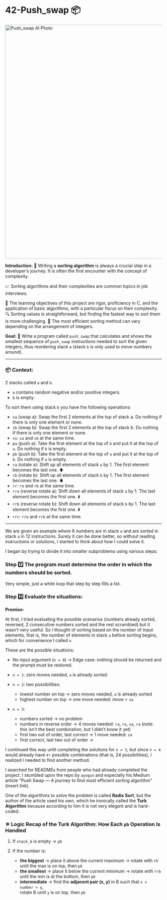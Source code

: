 # 42-Push_swap 📦
<img width="1536" height="750" alt="Push_swap AI Photo" src="https://github.com/user-attachments/assets/14657bee-9f0d-4c51-8656-ca1080b9ac78" />

**Introduction:**
🧠 Writing a **sorting algorithm** is always a crucial step in a developer’s journey. It is often the first encounter with the concept of complexity. 

📈 Sorting algorithms and their complexities are common topics in job interviews. 

🚀 The learning objectives of this project are rigor, proficiency in C, and the application of basic algorithms, with a particular focus on their complexity. 🔍 Sorting values is straightforward, but finding the fastest way to sort them is more challenging. 🧩 The most efficient sorting method can vary depending on the arrangement of integers.

**Goal:**
🎯 Write a program called `push_swap` that calculates and shows the smallest sequence of `push_swap` instructions needed to sort the given integers, thus reordering stack `a` (stack `b` is only used to move numbers around).

---

### 📦 Context:

2 stacks called `a` and `b`.

* `a` contains random negative and/or positive integers.
* `b` is empty.

To sort them using stack `b` you have the following operations:

* `sa` (swap a): Swap the first 2 elements at the top of stack a. Do nothing if there is only one element or none.
* `sb` (swap b): Swap the first 2 elements at the top of stack b. Do nothing if there is only one element or none.
* `ss`: `sa` and `sb` at the same time.
* `pa` (push a): Take the first element at the top of `b` and put it at the top of `a`. Do nothing if `b` is empty.
* `pb` (push b): Take the first element at the top of `a` and put it at the top of `b`. Do nothing if `a` is empty.
* `ra` (rotate a): Shift up all elements of stack `a` by 1. The first element becomes the last one. ⬆️
* `rb` (rotate b): Shift up all elements of stack `b` by 1. The first element becomes the last one. ⬆️
* `rr`: `ra` and `rb` at the same time.
* `rra` (reverse rotate a): Shift down all elements of stack `a` by 1. The last element becomes the first one. ⬇️
* `rrb` (reverse rotate b): Shift down all elements of stack `b` by 1. The last element becomes the first one. ⬇️
* `rrr`: `rra` and `rrb` at the same time.

---

We are given an example where 6 numbers are in stack `a` and are sorted in stack `a` in 12 instructions.
Surely it can be done better, so without reading instructions or solutions,  I started to think about how I could solve it.

I began by trying to divide it into smaller subproblems using various steps:

### Step 1️⃣ The program must determine the order in which the numbers should be sorted.

Very simple, just a while loop that step by step fills a list.

### Step 2️⃣ Evaluate the situations:

**Premise:**

At first, I tried evaluating the possible scenarios (numbers already sorted, reversed, 2 consecutive numbers sorted and the rest scrambled) but it wasn’t very useful. So I thought of sorting based on the number of input elements, that is, the number of elements in stack `a` before sorting begins, which for convenience I called `n`.

These are the possible situations:

* No input argument (`n = 0`) → Edge case: nothing should be returned and the prompt must be restored.

* `n = 1`: zero moves needed, `a` is already sorted.

* `n = 2`: two possibilities:

  * lowest number on top → zero moves needed, `a` is already sorted
  * highest number on top → one move needed: move = `sa`

* `n = 3`:

  * numbers sorted → no problem
  * numbers in reverse order → 4 moves needed: `ra`, `ra`, `sa`, `ra` (note: this isn’t the best combination, but I didn’t know it yet)
  * first two out of order, last correct → 1 move needed: `sa`
  * first correct, last two out of order →

I continued this way until completing the solutions for `n = 3`, but since `n = 4` would already have `4!` possible combinations (that is, 24 possibilities), I realized I needed to find another method.

I searched for READMEs from people who had already completed the project. I stumbled upon the repo by `ayogun` and especially his Medium article "Push Swap — A journey to find most efficient sorting algorithm" (insert link).

One of the algorithms to solve the problem is called **Radix Sort**, but the author of the article used his own, which he ironically called the **Turk Algorithm** because according to him it is not very elegant and is hard-coded.

### ⚛️ Logic Recap of the Turk Algorithm: How Each `pb` Operation Is Handled

1. If `stack_b` is empty → `pb`

2. If the number is:
   - **the biggest** → place it above the current maximum → rotate with `rb` until the max is on top, then `pb`
   - **the smallest** → place it below the current minimum → rotate with `rrb` until the min is at the bottom, then `pb`
   - **intermediate** → find the **adjacent pair (x, y)** in B such that `x > number > y`,  
     rotate B until `y` is on top, then `pb`

